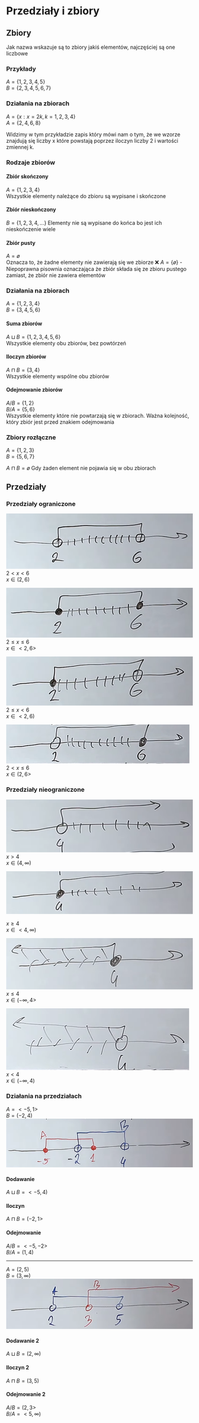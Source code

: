 # Przedziały i zbiory
## Zbiory
Jak nazwa wskazuje są to zbiory jakiś elementów, najczęściej są one liczbowe

### Przykłady
$A = \{1,2,3,4,5\}$  
$B = \{2,3,4,5,6,7\}$  

### Działania na zbiorach
$A = \{x: x = 2k, k = 1,2,3,4\}$  
$A = \{2,4,6,8\}$  

Widzimy w tym przykładzie zapis który mówi nam o tym, że we wzorze znajdują się liczby x które powstają poprzez iloczyn liczby 2 i wartości zmiennej k.

### Rodzaje zbiorów
#### Zbiór skończony
$A = \{1, 2, 3, 4\}$  
Wszystkie elementy należące do zbioru są wypisane i skończone
#### Zbiór nieskończony
$B = \{1,2,3,4,...\}$
Elementy nie są wypisane do końca bo jest ich nieskończenie wiele
#### Zbiór pusty
$A = ø$  
Oznacza to, że żadne elementy nie zawierają się we zbiorze
❌ $A = \{ø\}$ - Niepoprawna pisownia oznaczająca że zbiór składa się ze zbioru pustego zamiast, że zbiór nie zawiera elementów  
### Działania na zbiorach
$A = \{1,2,3,4\}$  
$B = \{3,4,5,6\}$  
#### Suma zbiorów
$A \sqcup B = \{1,2,3,4,5,6\}$  
Wszystkie elementy obu zbiorów, bez powtórzeń  
#### Iloczyn zbiorów
$A \sqcap B = \{3,4\}$  
Wszystkie elementy wspólne obu zbiorów
#### Odejmowanie zbiorów
$A / B = \{1 , 2\}$  
$B/A = \{5,6\}$  
Wszystkie elementy które nie powtarzają się w zbiorach. Ważna kolejność, który zbiór jest przed znakiem odejmowania  
### Zbiory rozłączne
$A = \{1,2,3\}$  
$B = \{5,6,7\}$  

$A \sqcap B = ø$
Gdy żaden element nie pojawia się w obu zbiorach  
## Przedziały
### Przedziały ograniczone
![](images/piz-ograniczony.png)  
$2 < x < 6$  
$x \in (2, 6)$  

![](images/piz-ograniczone2.png)  
$2 \leqslant x \leqslant 6$  
$x \in <2, 6>$  

![](images/piz-ograniczone3.png)  
$2 \leqslant x < 6$  
$x \in <2, 6)$  

![](images/piz-ograniczone4.png)  
$2 < x \leqslant 6$  
$x \in (2,6>$  
### Przedziały nieograniczone
![](images/piz-nieograniczone.png)  
$x > 4$  
$x \in (4, \infty)$  

![](images/piz-nieograniczone2.png)  

$x \geqslant 4$  
$x \in <4, \infty)$  

![](images/piz-nieograniczone3.png)  
$x \leqslant 4$  
$x \in (-\infty, 4>$  

![](images/piz-nieograniczone4.png)  
$x < 4$  
$x \in (-\infty, 4)$  

### Działania na przedziałach
$A = <-5, 1>$  
$B = (-2, 4)$  
![](images/piz-dzialania.png)  
#### Dodawanie
$A \sqcup B = <-5, 4)$  
#### Iloczyn
$A \sqcap B = (-2, 1>$  
#### Odejmowanie
$A / B = <-5, -2>$  
$B / A = (1, 4)$  

---

$A = (2,5)$  
$B = (3, \infty)$  
![](images/piz-dzialania2.png)  
#### Dodawanie 2
$A \sqcup B = (2, \infty)$  
#### Iloczyn 2
$A \sqcap B = (3, 5)$  
#### Odejmowanie 2
$A / B = (2, 3>$  
$B / A = <5, \infty)$  

